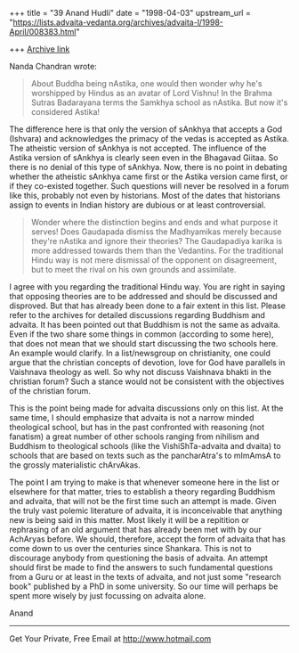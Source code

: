 +++
title = "39 Anand Hudli"
date = "1998-04-03"
upstream_url = "https://lists.advaita-vedanta.org/archives/advaita-l/1998-April/008383.html"

+++
[Archive link](https://lists.advaita-vedanta.org/archives/advaita-l/1998-April/008383.html)

 Nanda Chandran wrote:

>About Buddha being nAstika, one would then wonder why he's worshipped
>by
>Hindus as an avatar of Lord Vishnu! In the Brahma Sutras Badarayana
>terms the Samkhya school as nAstika. But now it's considered Astika!

 The difference here is that only the version of sAnkhya that
 accepts a God (Ishvara) and acknowledges the primacy of the
 vedas is accepted as Astika. The atheistic version of sAnkhya is
 not accepted. The influence of the Astika version of sAnkhya is
 clearly seen even in the Bhagavad Giitaa. So there is no denial
 of this type of sAnkhya. Now, there is no point in debating whether
 the atheistic sAnkhya came first or the Astika version came first,
 or if they co-existed together. Such questions will never be
 resolved in a forum like this, probably not even by historians.
 Most of the dates that historians assign to events in Indian history
 are dubious or at least controversial.

>Wonder where the distinction begins and ends and what purpose it
>serves!
>Does Gaudapada dismiss the Madhyamikas merely because they're nAstika
>and ignore their theories? The Gaudapadiya karika is more addressed
>towards them than the Vedantins. For the traditional Hindu way is not
>mere dismissal of the opponent on disagreement, but to meet the rival
>on
>his own grounds and assimilate.

 I agree with you regarding the traditional Hindu way. You are
 right in saying that opposing theories are to be addressed and
 should be discussed and disproved. But that has already been done
 to a fair extent in this list. Please refer to the archives for
 detailed discussions regarding Buddhism and advaita. It has been
 pointed out that Buddhism is not the same as advaita. Even if the
 two share some things in common (according to some here), that
  does not mean that we should start discussing the two schools
 here. An example would clarify. In a list/newsgroup on christianity,
 one could argue that the christian concepts of devotion, love for
 God have parallels in Vaishnava theology as well. So why not discuss
 Vaishnava bhakti in the christian forum? Such a stance would not be
 consistent with the objectives of the christian forum.

 This is the point being made for advaita discussions only on this
 list. At the same time, I should emphasize that advaita is not a
 narrow minded theological school, but has in the past confronted
 with reasoning (not fanatism) a great number of other schools
 ranging from nihilism and Buddhism to theological schools (like the
 VishiShTa-advaita and dvaita) to schools that are based on
 texts such as the pancharAtra's to mImAmsA to the grossly
  materialistic chArvAkas.

 The point I am trying to make is that whenever someone here in
 the list or elsewhere for that matter, tries to establish a
 theory regarding Buddhism and advaita, that will not be the first
 time such an attempt is made. Given the truly vast polemic
 literature of advaita, it is inconceivable that anything new is being
 said in this matter. Most likely it will be a repitition or
 rephrasing of an old argument that has already been met with by
 our AchAryas before. We should, therefore, accept the form of
 advaita that has come down to us over the centuries since Shankara.
 This is not to discourage anybody from questioning the basis of
 advaita. An attempt should first be made to find the answers to
 such fundamental questions from a Guru or at least in the texts of
 advaita, and not just some "research book" published by a PhD in
 some university.  So our time will perhaps be spent more wisely by
 just focussing on advaita alone.

Anand









______________________________________________________
Get Your Private, Free Email at http://www.hotmail.com


